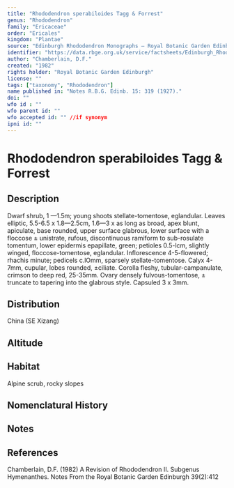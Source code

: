 ```yaml
---
title: "Rhododendron sperabiloides Tagg & Forrest"
genus: "Rhododendron"
family: "Ericaceae"
order: "Ericales"
kingdom: "Plantae"
source: "Edinburgh Rhododendron Monographs – Royal Botanic Garden Edinburgh"
identifier: "https://data.rbge.org.uk/service/factsheets/Edinburgh_Rhododendron_Monographs.xhtml"
author: "Chamberlain, D.F."
created: "1982"
rights holder: "Royal Botanic Garden Edinburgh"
license: ""
tags: ["taxonomy", "Rhododendron"]
name published in: "Notes R.B.G. Edinb. 15: 319 (1927)."
doi: ""
wfo id : ""
wfo parent id: ""
wfo accepted id: "" //if synonym                      
ipni id: ""
---
```


                       

# Rhododendron sperabiloides Tagg & Forrest

## Description
Dwarf shrub, 1 —1.5m; young shoots stellate-tomentose, eglandular. Leaves elliptic, 5.5-6.5 x 1.8—2.5cm, 1.6—3 x as long as broad, apex blunt, apiculate, base rounded, upper surface glabrous, lower surface with a floccose ± unistrate, rufous, discontinuous ramiform to sub-rosulate tomentum, lower epidermis epapillate, green; petioles 0.5-lcm, slightly winged, floccose-tomentose, eglandular. Inflorescence 4-5-fIowered; rhachis minute; pedicels c.lOmm, sparsely stellate-tomentose. Calyx 4-7mm, cupular, lobes rounded, ±ciliate. Corolla fleshy, tubular-campanulate, crimson to deep red, 25-35mm. Ovary densely fulvous-tomentose, ± truncate to tapering into the glabrous style. Capsuled 3 x 3mm.

## Distribution
China (SE Xizang)

## Altitude


## Habitat
Alpine scrub, rocky slopes

## Nomenclatural History

                       
## Notes


## References

Chamberlain, D.F. (1982) A Revision of Rhododendron II. Subgenus Hymenanthes. Notes From the Royal Botanic Garden Edinburgh 39(2):412
